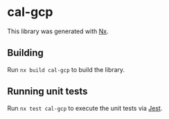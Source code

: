 # cal-gcp

This library was generated with [Nx](https://nx.dev).

## Building

Run `nx build cal-gcp` to build the library.

## Running unit tests

Run `nx test cal-gcp` to execute the unit tests via [Jest](https://jestjs.io).
